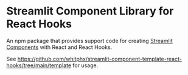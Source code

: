 # Streamlit Component Library for React Hooks

An npm package that provides support code for creating [Streamlit Components](https://docs.streamlit.io/en/stable/streamlit_components.html) with React and React Hooks.

See https://github.com/whitphx/streamlit-component-template-react-hooks/tree/main/template for usage.
